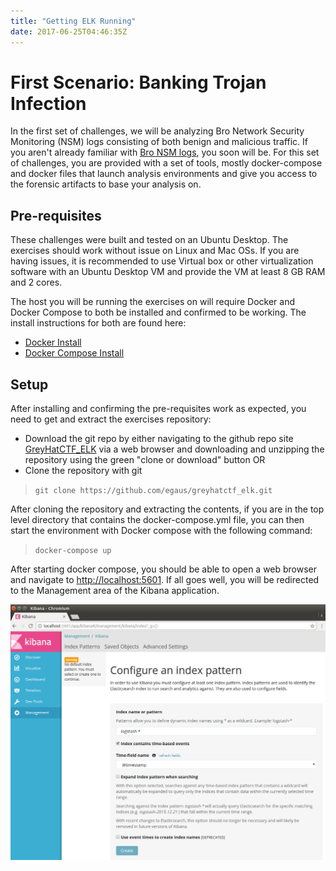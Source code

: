 ```yaml
---
title: "Getting ELK Running"
date: 2017-06-25T04:46:35Z
---
```


# First Scenario: Banking Trojan Infection

In the first set of challenges, we will be analyzing Bro Network Security Monitoring (NSM) logs consisting of both benign and malicious traffic.  If you aren't already familiar with [Bro NSM logs](https://www.bro.org/sphinx/), you soon will be.  For this set of challenges, you are provided with a set of tools, mostly docker-compose and docker files that launch analysis environments and give you access to the forensic artifacts to base your analysis on.

## Pre-requisites

These challenges were built and tested on an Ubuntu Desktop.  The exercises should work without issue on Linux and Mac OSs.  If you are having issues, it is recommended to use Virtual box or other virtualization software with an Ubuntu Desktop VM and provide the VM at least 8 GB RAM and 2 cores.

The host you will be running the exercises on will require Docker and Docker Compose to both be installed and confirmed to be working.  The install instructions for both are found here:

* [Docker Install](https://www.docker.com/community-edition)
* [Docker Compose Install](https://docs.docker.com/compose/install/)

## Setup

After installing and confirming the pre-requisites work as expected, you need to get and extract the exercises repository:

* Download the git repo by either navigating to the github repo site [GreyHatCTF_ELK](https://github.com/egaus/greyhatctf_elk)  via a web browser and downloading and unzipping the repository using the green "clone or download" button
 OR
* Clone the repository with git

> `git clone https://github.com/egaus/greyhatctf_elk.git`

After cloning the repository and extracting the contents, if you are in the top level directory that contains the docker-compose.yml file, you can then start the environment with Docker compose with the following command:

> `docker-compose up`

After starting docker compose, you should be able to open a web browser and navigate to [http://localhost:5601](http://localhost:5601).  If all goes well, you will be redirected to the Management area of the Kibana application.

![Kibana Image](/defense/navigate_to_kibana.png)

